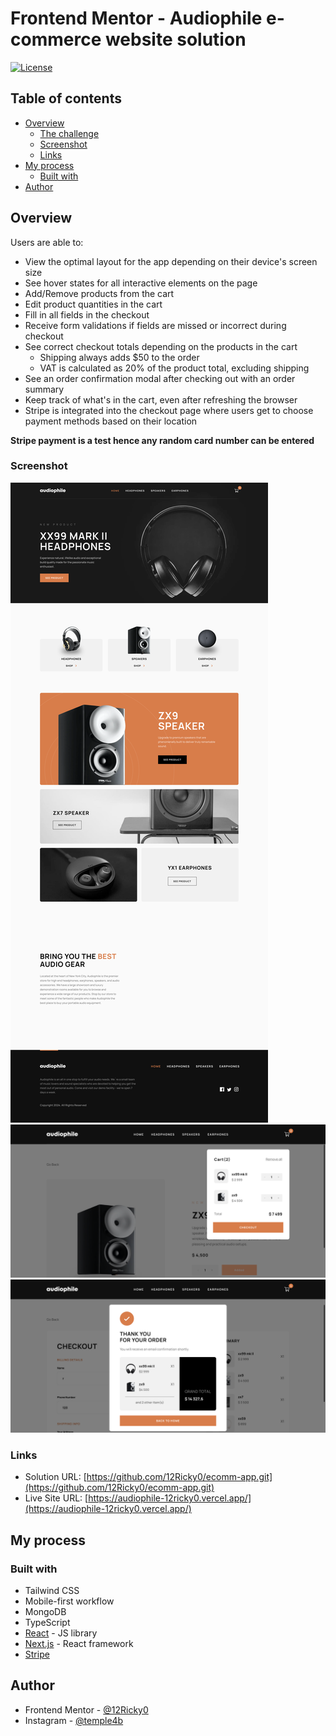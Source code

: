 # Frontend Mentor - Audiophile e-commerce website solution

[![License](https://img.shields.io/badge/License-Apache%202.0-blue.svg)](https://opensource.org/licenses/Apache-2.0)

## Table of contents

- [Overview](#overview)
  - [The challenge](#the-challenge)
  - [Screenshot](#screenshot)
  - [Links](#links)
- [My process](#my-process)
  - [Built with](#built-with)
- [Author](#author)

## Overview

Users are able to:

- View the optimal layout for the app depending on their device's screen size
- See hover states for all interactive elements on the page
- Add/Remove products from the cart
- Edit product quantities in the cart
- Fill in all fields in the checkout
- Receive form validations if fields are missed or incorrect during checkout
- See correct checkout totals depending on the products in the cart
  - Shipping always adds $50 to the order
  - VAT is calculated as 20% of the product total, excluding shipping
- See an order confirmation modal after checking out with an order summary
- Keep track of what's in the cart, even after refreshing the browser
- Stripe is integrated into the checkout page where users get to choose payment methods based on their location

**Stripe payment is a test hence any random card number can be entered**

### Screenshot

![./public/assets/home.png](./public/assets/home.png)
![./public/assets/cart.png](./public/assets/cart.png)
![./public/assets/completed.png](./public/assets/completed.png)

### Links

- Solution URL: [https://github.com/12Ricky0/ecomm-app.git](https://github.com/12Ricky0/ecomm-app.git)
- Live Site URL: [https://audiophile-12ricky0.vercel.app/](https://audiophile-12ricky0.vercel.app/)

## My process

### Built with

- Tailwind CSS
- Mobile-first workflow
- MongoDB
- TypeScript
- [React](https://reactjs.org/) - JS library
- [Next.js](https://nextjs.org/) - React framework
- [Stripe](https://stripe.com/)

## Author

- Frontend Mentor - [@12Ricky0](https://www.frontendmentor.io/profile/12Ricky0)
- Instagram - [@temple4b](https://www.instagram.com/temple4b)
